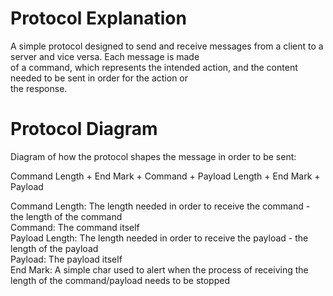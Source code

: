 # Protocol Explanation
A simple protocol designed to send and receive messages from a client to a server and vice versa. Each message is made  
of a command, which represents the intended action, and the content needed to be sent in order for the action or  
the response.

# Protocol Diagram
Diagram of how the protocol shapes the message in order to be sent:  

Command Length + End Mark + Command + Payload Length + End Mark + Payload  

Command Length: The length needed in order to receive the command - the length of the command  
Command: The command itself  
Payload Length: The length needed in order to receive the payload - the length of the payload  
Payload: The payload itself  
End Mark: A simple char used to alert when the process of receiving the length of the command/payload needs to be stopped  